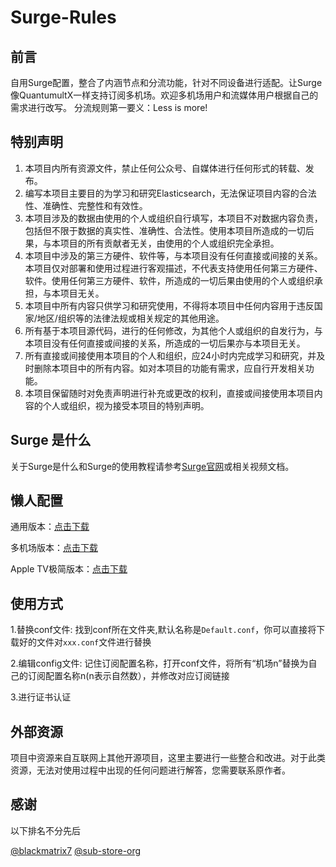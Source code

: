 # Surge-Rules

## 前言

自用Surge配置，整合了内涵节点和分流功能，针对不同设备进行适配。让Surge像QuantumultX一样支持订阅多机场。欢迎多机场用户和流媒体用户根据自己的需求进行改写。
分流规则第一要义：Less is more!


## 特别声明

1. 本项目内所有资源文件，禁止任何公众号、自媒体进行任何形式的转载、发布。
2. 编写本项目主要目的为学习和研究Elasticsearch，无法保证项目内容的合法性、准确性、完整性和有效性。
3. 本项目涉及的数据由使用的个人或组织自行填写，本项目不对数据内容负责，包括但不限于数据的真实性、准确性、合法性。使用本项目所造成的一切后果，与本项目的所有贡献者无关，由使用的个人或组织完全承担。
4. 本项目中涉及的第三方硬件、软件等，与本项目没有任何直接或间接的关系。本项目仅对部署和使用过程进行客观描述，不代表支持使用任何第三方硬件、软件。使用任何第三方硬件、软件，所造成的一切后果由使用的个人或组织承担，与本项目无关。
5. 本项目中所有内容只供学习和研究使用，不得将本项目中任何内容用于违反国家/地区/组织等的法律法规或相关规定的其他用途。
6. 所有基于本项目源代码，进行的任何修改，为其他个人或组织的自发行为，与本项目没有任何直接或间接的关系，所造成的一切后果亦与本项目无关。
7. 所有直接或间接使用本项目的个人和组织，应24小时内完成学习和研究，并及时删除本项目中的所有内容。如对本项目的功能有需求，应自行开发相关功能。
8. 本项目保留随时对免责声明进行补充或更改的权利，直接或间接使用本项目内容的个人或组织，视为接受本项目的特别声明。


## Surge 是什么

关于Surge是什么和Surge的使用教程请参考[Surge官网](https://nssurge.com)或相关视频文档。

## 懒人配置

通用版本：[点击下载](https://raw.githubusercontent.com/GreatEugenius/Surge-Rules/refs/heads/main/General.conf)

多机场版本：[点击下载](https://raw.githubusercontent.com/GreatEugenius/Surge-Rules/refs/heads/main/ForMuitSource.conf)

Apple TV极简版本：[点击下载](https://raw.githubusercontent.com/GreatEugenius/Surge-Rules/refs/heads/main/ForTV.conf)

## 使用方式

1.替换conf文件:
找到conf所在文件夹,默认名称是`Default.conf`，你可以直接将下载好的文件对`xxx.conf`文件进行替换

2.编辑config文件:
记住订阅配置名称，打开conf文件，将所有“机场n”替换为自己的订阅配置名称n(n表示自然数），并修改对应订阅链接

3.进行证书认证

## 外部资源

项目中资源来自互联网上其他开源项目，这里主要进行一些整合和改进。对于此类资源，无法对使用过程中出现的任何问题进行解答，您需要联系原作者。

## 感谢

以下排名不分先后

 [@blackmatrix7](https://github.com/blackmatrix7)   [@sub-store-org](https://github.com/sub-store-org) 
